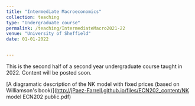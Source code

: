 ```yaml
---
title: "Intermediate Macroeconomics"
collection: teaching
type: "Undergraduate course"
permalink: /teaching/IntermediateMacro2021-22 
venue: "University of Sheffield"
date: 01-01-2022


---
```


This is the second half of a second year undergraduate course taught in 2022. Content will be posted soon.

[A diagramatic description of the NK model with fixed prices (based on Williamson's book)](http://jPaez-Farrell.github.io/files/ECN202_content/NK model ECN202 public.pdf)
